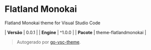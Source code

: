 # Flatland Monokai

Flatland Monokai theme for Visual Studio Code

| **Versão** | 0.0.1 |
| **Engine** | ^1.0.0 |
| **Pacote** | theme-flatlandmonokai |

> Autogerado por [go-vsc-theme](https://github.com/natalbu/go-vsc-theme).
